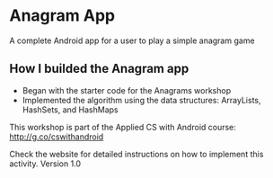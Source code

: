 # Anagram App
A complete Android app for a user to play a simple anagram game

## How I builded the Anagram app 
* Began with the starter code for the Anagrams workshop 
* Implemented the algorithm using the data structures: ArrayLists, HashSets, and HashMaps 


This workshop is part of the Applied CS with Android course:
http://g.co/cswithandroid

Check the website for detailed instructions on how to implement this activity.
Version 1.0
